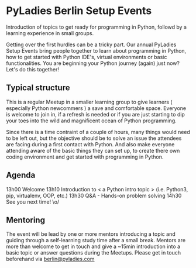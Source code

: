 # PyLadies Berlin Setup Events
Introduction of topics to get ready for programming in Python, followd by a learning experience in small groups.

Getting over the first hurdles can be a tricky part. Our annual PyLadies Setup Events bring people together to learn about programming in Python, how to get started with Python IDE's, virtual environments or basic functionalities. You are beginning your Python journey (again) just now? Let's do this together!

## Typical structure 
This is a regular Meetup in a smaller learning group to give learners ( especially Python newcommers ) a save and comfortable space. Everyone is welcome to join in, if a refresh is needed or if you are just starting to dip your toes into the wild and magnificent ocean of Python programming.

Since there is a time contraint of a couple of hours, many things would need to be left out, but the objective should be to solve an issue the attendees are facing during a first contact with Python. And also make everyone attending aware of the basic things they can set up, to create there own coding environment and get started with programming in Python.

## Agenda
13h00 Welcome
13h10 Introduction to < a Python intro topic > (i.e. Python3, pip, virtualenv, OOP, etc.)
13h30 Q&A - Hands-on problem solving
14h30 See you next time! \o/


## Mentoring
The event will be lead by one or more mentors introducing a topic and guiding through a self-learning study time after a small break.
Mentors are more than welcome to get in touch and give a ~15min introduction into a basic topic or answer questions during the Meetups.
Please get in touch beforehand via berlin@pyladies.com
